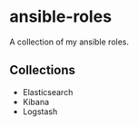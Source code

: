 # ansible-roles

A collection of my ansible roles.


## Collections
- Elasticsearch
- Kibana
- Logstash
